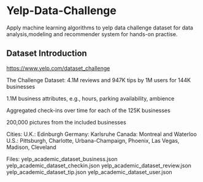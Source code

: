 # Yelp-Data-Challenge
Apply machine learning algorithms to yelp data challenge dataset for data analysis,modeling and recommender system for hands-on practise.
## Dataset Introduction
https://www.yelp.com/dataset_challenge

The Challenge Dataset:
  4.1M reviews and 947K tips by 1M users for 144K businesses
  
  1.1M business attributes, e.g., hours, parking availability, ambience
  
  Aggregated check-ins over time for each of the 125K businesses
  
  200,000 pictures from the included businesses

Cities:
  U.K.: Edinburgh 
  Germany: Karlsruhe
  Canada: Montreal and Waterloo
  U.S.: Pittsburgh, Charlotte, Urbana-Champaign, Phoenix, Las Vegas, Madison, Cleveland

Files:
  yelp_academic_dataset_business.json
  yelp_academic_dataset_checkin.json
  yelp_academic_dataset_review.json
  yelp_academic_dataset_tip.json
  yelp_academic_dataset_user.json

